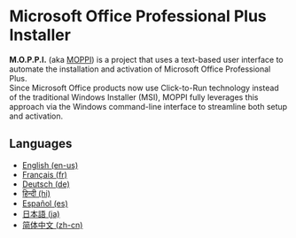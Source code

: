 # Microsoft Office Professional Plus Installer
**M.O.P.P.I.** (aka [MOPPI](https://github.com/nyhtml/MOPPI)) is a project that uses a text-based user interface to automate the installation and activation of Microsoft Office Professional Plus.  
Since Microsoft Office products now use Click-to-Run technology instead of the traditional Windows Installer (MSI), MOPPI fully leverages this approach via the Windows command-line interface to streamline both setup and activation.

## Languages
* [English (en-us)](/README-en.md)
* [Français (fr)](/README-fr.md)
* [Deutsch (de)](/README-de.md)
* [हिन्दी (hi)](/README-hi.md)
* [Español (es)](/README-es.md)
* [日本語 (ja)](/README-ja.md)
* [简体中文 (zh-cn)](/README-zh-cn.md)

